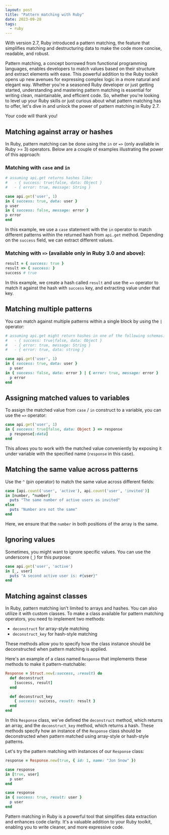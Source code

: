 ```yaml
---
layout: post
title: "Pattern matching with Ruby"
date: 2023-09-28
tags:
  - ruby
---
```


With version 2.7, Ruby introduced a pattern matching, the feature that simplifies matching and destructuring data to make the code more concise, readable, and robust.

Pattern matching, a concept borrowed from functional programming languages, enables developers to match values based on their structure and extract elements with ease. This powerful addition to the Ruby toolkit opens up new avenues for expressing complex logic in a more natural and elegant way. Whether you're a seasoned Ruby developer or just getting started, understanding and mastering pattern matching is essential for writing clean, maintainable, and efficient code.
So, whether you're looking to level up your Ruby skills or just curious about what pattern matching has to offer, let's dive in and unlock the power of pattern matching in Ruby 2.7.

Your code will thank you!

## Matching against array or hashes

In Ruby, pattern matching can be done using the `in` or `=>` (only available in Ruby >= 3) operators. Below are a couple of examples illustrating the power of this approach:

### Matching with `case` and `in`

```ruby
# assuming api.get returns hashes like:
#   - { success: true|false, data: Object }
#   - { error: true, message: String }

case api.get('user', 1)
in { success: true, data: user }
p user
in { success: false, message: error }
p error
end
```

In this example, we use a `case` statement with the `in` operator to match different patterns within the returned hash from `api.get` method. Depending on the `success` field, we can extract different values.

### Matching with `=>` (available only in Ruby 3.0 and above):

```ruby
result = { success: true }
result => { success: }
success # true
```

In this example, we create a hash called `result` and use the `=>` operator to match it against the hash with `success` key, and extracting value under that key.

## Matching multiple patterns

You can match against multiple patterns within a single block by using the `|` operator:

```ruby
# assuming api.get might return hashes in one of the following schemas:
#   - { success: true|false, data: Object }
#   - { error: true, message: String }
#   - { error: true, data: string }

case api.get('user', 1)
in { success: true, data: user }
  p user
in { success: false, data: error } | { error: true, message: error }
  p error
end
```

## Assigning matched values to variables

To assign the matched value from `case` / `in` construct to a variable, you can use the `=>` operator:

```ruby
case api.get('user', 1)
in { success: true|false, data: Object } => response
  p response[:data]
end
```

This allows you to work with the matched value conveniently by exposing it under variable with the specified name (`response` in this case).

## Matching the same value across patterns

Use the `^` (pin operator) to match the same value across different fields:

```ruby
case [api.count('user', 'active'), api.count('user', 'invited')]
in [number, ^number]
  puts "The same number of active users as invited"
else
  puts "Number are not the same"
end
```

Here, we ensure that the `number` in both positions of the array is the same.

## Ignoring values

Sometimes, you might want to ignore specific values. You can use the underscore (`_`) for this purpose:

```ruby
case api.get('user', 'active')
in [_, user]
  puts "A second active user is: #{user}"
end
```

## Matching against classes

In Ruby, pattern matching isn't limited to arrays and hashes. You can also utilize it with custom classes. To make a class available for pattern matching operators, you need to implement two methods:

- `deconstruct` for array-style matching
- `deconstruct_key` for hash-style matching

These methods allow you to specify how the class instance should be deconstructed when pattern matching is applied.

Here's an example of a class named `Response` that implements these methods to make it pattern-matchable:

```ruby
Response = Struct.new(:success, :result) do
  def deconstruct
    [success, result]
  end

  def deconstruct_key
    { success: success, result: result }
  end
end
```

In this `Response` class, we've defined the `deconstruct` method, which returns an array, and the `deconstruct_key` method, which returns a hash. These methods specify how an instance of the `Response` class should be deconstructed when pattern matched using array-style or hash-style patterns.

Let's try the pattern matching with instances of our `Response` class:

```ruby
response = Response.new(true, { id: 1, name: "Jon Snow" })

case response
in [true, user]
  p user
end

case response
in { success: true, result: user }
  p user
end
```

Pattern matching in Ruby is a powerful tool that simplifies data extraction and enhances code clarity. It's a valuable addition to your Ruby toolkit, enabling you to write cleaner, and more expressive code.
